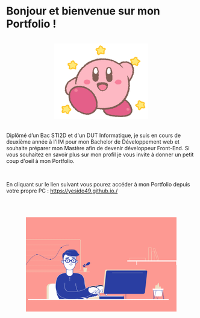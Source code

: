# Bonjour et bienvenue sur mon Portfolio !

<br/>
<div align="center">
<img src="https://github.com/YesIDo49/YesIDo49/blob/c660300df079b39aa56e6b6094a9d5d94d495e8a/kirby.gif" alt="Kirby says hi" width="250" height="200" />
</div>
<br/>



Diplômé d’un Bac STI2D et d'un DUT Informatique, je suis en cours de deuxième année à l'IIM pour mon Bachelor de Développement web et souhaite préparer mon Mastère afin de devenir développeur Front-End. Si vous souhaitez en savoir plus sur mon profil je vous invite à donner un petit coup d'oeil à mon Portfolio.


<br/>

En cliquant sur le lien suivant vous pourez accéder à mon Portfolio depuis votre propre PC : https://yesido49.github.io./ 

<br/><br/>

<div align="center">
<img src="https://github.com/YesIDo49/YesIDo49/blob/c660300df079b39aa56e6b6094a9d5d94d495e8a/working.gif" alt="working" width="400" height="250" />
</div>
<br/>
